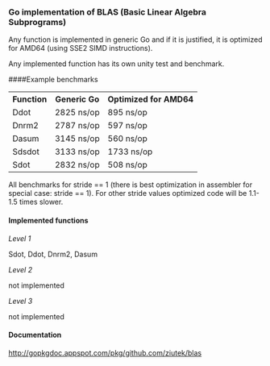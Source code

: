 ### Go implementation of BLAS (Basic Linear Algebra Subprograms)

Any function is implemented in generic Go and if it is justified, it is
optimized for AMD64 (using SSE2 SIMD instructions).

Any implemented function has its own unity test and benchmark.

####Example benchmarks

<table>
    <tr><th>Function</th><th>Generic Go</th><th>Optimized for AMD64</th></tr>
    <tr><td>Ddot</td><td>2825 ns/op</td><td>895 ns/op</td></tr>
    <tr><td>Dnrm2</td><td>2787 ns/op</td><td>597 ns/op</td></tr>
    <tr><td>Dasum</td><td>3145 ns/op</td><td>560 ns/op</td></tr>
    <tr><td>Sdsdot</td><td>3133 ns/op</td><td>1733 ns/op</td></tr>
    <tr><td>Sdot</td><td>2832 ns/op</td><td>508 ns/op</td></tr>
</table>

All benchmarks for stride == 1 (there is best optimization in assembler for
special case: stride == 1). For other stride values optimized code will be
1.1-1.5 times slower.

#### Implemented functions

*Level 1*

Sdot, Ddot, Dnrm2, Dasum

*Level 2*

not implemented

*Level 3*

not implemented

#### Documentation

http://gopkgdoc.appspot.com/pkg/github.com/ziutek/blas
